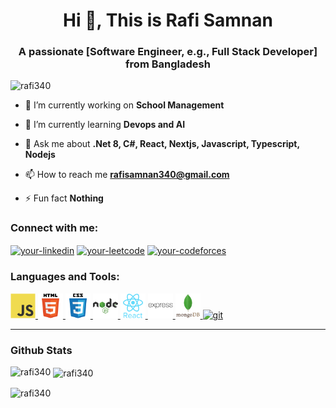 <h1 align="center">Hi 👋, This is Rafi Samnan</h1>
<h3 align="center">A passionate [Software Engineer, e.g., Full Stack Developer] from Bangladesh</h3>

<p align="left"> <img src="https://komarev.com/ghpvc/?username=rafi340&label=Profile%20views&color=0e75b6&style=flat" alt="rafi340" /> </p>

- 🔭 I’m currently working on **School Management**

- 🌱 I’m currently learning **Devops and AI**



- 💬 Ask me about **.Net 8, C#, React, Nextjs, Javascript, Typescript, Nodejs**

- 📫 How to reach me **rafisamnan340@gmail.com**

- ⚡ Fun fact **Nothing**

<h3 align="left">Connect with me:</h3>
<p align="left">
<a href="https://www.linkedin.com/in/samnancse/" target="blank"><img align="center" src="https://cdn.jsdelivr.net/npm/simple-icons@v3/icons/linkedin.svg" alt="your-linkedin" height="30" width="40" /></a>
<a href="https://leetcode.com/u/Rafi340/" target="blank"><img align="center" src="https://cdn.jsdelivr.net/npm/simple-icons@v3/icons/leetcode.svg" alt="your-leetcode" height="30" width="40" /></a>
<a href="https://codeforces.com/profile/Rafi_Samnan" target="blank"><img align="center" src="https://cdn.jsdelivr.net/npm/simple-icons@v3/icons/codeforces.svg" alt="your-codeforces" height="30" width="40" /></a>
</p>

<h3 align="left">Languages and Tools:</h3>
<p align="left"> 
<a href="https://developer.mozilla.org/en-US/docs/Web/JavaScript" target="_blank"> <img src="https://raw.githubusercontent.com/devicons/devicon/master/icons/javascript/javascript-original.svg" alt="javascript" width="40" height="40"/> </a>
<a href="https://www.w3.org/html/" target="_blank"> <img src="https://raw.githubusercontent.com/devicons/devicon/master/icons/html5/html5-original-wordmark.svg" alt="html5" width="40" height="40"/> </a>
<a href="https://www.w3schools.com/css/" target="_blank"> <img src="https://raw.githubusercontent.com/devicons/devicon/master/icons/css3/css3-original-wordmark.svg" alt="css3" width="40" height="40"/> </a>
<a href="https://nodejs.org" target="_blank"> <img src="https://raw.githubusercontent.com/devicons/devicon/master/icons/nodejs/nodejs-original-wordmark.svg" alt="nodejs" width="40" height="40"/> </a>
<a href="https://reactjs.org/" target="_blank"> <img src="https://raw.githubusercontent.com/devicons/devicon/master/icons/react/react-original-wordmark.svg" alt="react" width="40" height="40"/> </a>
<a href="https://expressjs.com" target="_blank"> <img src="https://raw.githubusercontent.com/devicons/devicon/master/icons/express/express-original-wordmark.svg" alt="express" width="40" height="40"/> </a>
<a href="https://www.mongodb.com/" target="_blank"> <img src="https://raw.githubusercontent.com/devicons/devicon/master/icons/mongodb/mongodb-original-wordmark.svg" alt="mongodb" width="40" height="40"/> </a>
<a href="https://git-scm.com/" target="_blank"> <img src="https://www.vectorlogo.zone/logos/git-scm/git-scm-icon.svg" alt="git" width="40" height="40"/> </a>
</p>

---

<h3 align="left">Github Stats</h3>

<p><img align="left" src="https://github-readme-stats.vercel.app/api/top-langs?username=rafi340&show_icons=true&locale=en&layout=compact" alt="rafi340" /></p>

<p>&nbsp;<img align="center" src="https://github-readme-stats.vercel.app/api?username=rafi340&show_icons=true&locale=en" alt="rafi340" /></p>

<p><img align="center" src="https://github-readme-streak-stats.herokuapp.com/?user=rafi340&" alt="rafi340" /></p>





